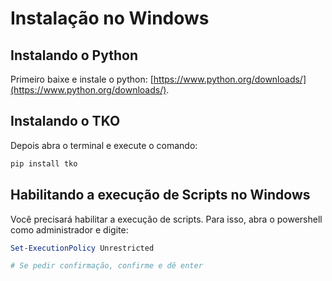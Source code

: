 # Instalação no Windows

## Instalando o Python

Primeiro baixe e instale o python: [https://www.python.org/downloads/](https://www.python.org/downloads/).

## Instalando o TKO

Depois abra o terminal e execute o comando:

```bash
pip install tko
```

## Habilitando a execução de Scripts no Windows

Você precisará habilitar a execução de scripts. Para isso, abra o powershell como administrador e digite:

```powershell
Set-ExecutionPolicy Unrestricted

# Se pedir confirmação, confirme e dê enter
```
